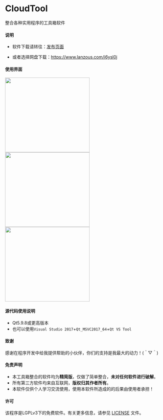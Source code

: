 # CloudTool

整合各种实用程序的工具箱软件

#### 说明

 * 软件下载请转往：[发布页面](https://github.com/onlywyj/CloudTool/releases)

 * 或者选择网盘下载：https://www.lanzous.com/i6ysl0j

#### 使用界面

<img width="276" height="244" src="https://github.com/onlywyj/CloudTool/blob/master/README_image/CloudTool.png"/>   <img width="276" height="244" src="https://github.com/onlywyj/CloudTool/blob/master/README_image/CloudTool2.png"/>   <img width="276" height="244" src="https://github.com/onlywyj/CloudTool/blob/master/README_image/CloudTool3.png"/>

#### 源代码使用说明

 * Qt5.9.8或更高版本
 * 也可以使用`Visual Studio 2017`+`Qt_MSVC2017_64`+`Qt VS Tool`
 
#### 致谢

感谢在程序开发中给我提供帮助的小伙伴，你们的支持是我最大的动力！(＾▽＾)

#### 免责声明

  * 本工具箱整合的软件均为**精简版**，仅做了简单整合，**未对任何软件进行破解**。
  * 所有第三方软件均来自互联网，**版权归其作者所有**。
  * 本软件仅供个人学习交流使用，使用本软件所造成的的后果由使用者承担！

#### 许可

该程序是LGPLv3下的免费软件。有关更多信息，请参见 [LICENSE](https://github.com/onlywyj/CloudTool/blob/master/LICENSE) 文件。
